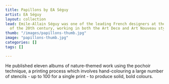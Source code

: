 ```yaml
---
title: Papillons by EA Séguy
artist: EA Séguy
layout: collection
lead: Emile-Allain Séguy was one of the leading French designers at the beginning
  of the 20th century, working in both the Art Deco and Art Nouveau styles.
thumb: "/images/papillons-thumb.jpg"
image: "papillons-thumb.jpg"
categories: []
tags: []

---
```

He published eleven albums of nature-themed work using the pochoir technique, a printing process which involves hand-colouring a large number of stencils - up to 100 for a single print -  to produce solid, bold colours.